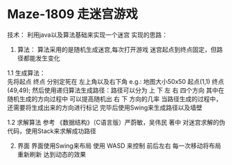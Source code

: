 # Maze-1809 走迷宫游戏


技术：
  利用java以及算法基础来实现一个迷宫
实现的思路：
1. 算法：
   算法采用的是随机生成迷宫,每次打开游戏 迷宫起点到终点固定，但路径都能发生变化 
   
1.1 生成算法：   
   先将起点 终点 分别定死在 左上角以及右下角 e.g.: 地图大小50x50 起点(1,1) 终点(49,49);
   然后使用递归算法生成路径：路径可以分为 上 下 左 右 四个方向 其中在随机生成的方向过程中 可以提高随机出 右 下 方向的几率
                          当路径生成的过程中，还需要将生成出来的方向进行标记 完毕后使用Swing来生成路径以及墙壁
                          
1.2 求解算法
   参考 《数据结构》（C语言版）严蔚敏，吴伟民 著中 对迷宫求解的伪代码，使用Stack来求解成功路径 
   
2. 界面
   界面使用Swing来布局 使用 WASD 来控制 前后左右 每一次移动将布局重新刷新 达到动态的效果
  
